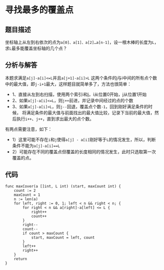 # 寻找最多的覆盖点
## 题目描述
坐标轴上从左到右依次的点为``a[0]、a[1]、a[2]…a[n-1]``，设一根木棒的长度为``L``，求``L``最多能覆盖坐标轴的几个点？
## 分析与解答
本题求满足``a[j]-a[i]<=L``并且``a[j+1]-a[i]>L``
这两个条件的j与i中间的所有点个数中的最大值，即``j-i+1``最大，这样题目就简单多了，方法也很简单：
* 1、直接从左到右扫描，使用两个索引i和j，i从位置0开始，j从位置1开始
* 2、如果``a[j]-a[i]<=L``，则``j++``前进，并记录中间经过的点的个数
* 3、如果``a[j]-a[i]>L``，则``j--``回退，覆盖点个数``-1``，回到刚好满足条件的时候，
将满足条件的最大值与前面找出的最大值比较，记录下当前的最大值，然后执行``i++``、``j++``，直到求出最大的点个数。

有两点需要注意，如下：
* 1）这里可能不存在``i``和``j``使得``a[j] - a[i]``刚好等于``L``的情况发生，所以，判断条件不能为``a[j]-a[i]==L``
* 2）可能存在不同的覆盖点但覆盖的长度相同的情况发生，此时只选取第一次覆盖的点。
## 代码
```golang
func maxCover(a []int, L int) (start, maxCount int) {
	count := 2
	maxCount = 1
	n := len(a)
	for left, right := 0, 1; left < n && right < n; {
		for right < n && a[right]-a[left] <= L {
			right++
			count++
		}
		right--
		count--
		if count > maxCount {
			start, maxCount = left, count
		}
		left++
		right++
	}
	return
}
```